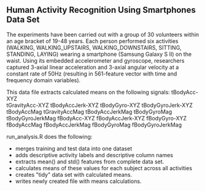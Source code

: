 ## Human Activity Recognition Using Smartphones Data Set 

The experiments have been carried out with a group of 30 volunteers within an age bracket of 19-48 years. Each person performed six activities (WALKING, WALKING_UPSTAIRS, WALKING_DOWNSTAIRS, SITTING, STANDING, LAYING) wearing a smartphone (Samsung Galaxy S II) on the waist. Using its embedded accelerometer and gyroscope, researchers captured 3-axial linear acceleration and 3-axial angular velocity at a constant rate of 50Hz (resulting in 561-feature vector with time and frequency domain variables).

This data file extracts calculated means on the following signals:
tBodyAcc-XYZ <br>
tGravityAcc-XYZ
tBodyAccJerk-XYZ
tBodyGyro-XYZ
tBodyGyroJerk-XYZ
tBodyAccMag
tGravityAccMag
tBodyAccJerkMag
tBodyGyroMag
tBodyGyroJerkMag
fBodyAcc-XYZ
fBodyAccJerk-XYZ
fBodyGyro-XYZ
fBodyAccMag
fBodyAccJerkMag
fBodyGyroMag
fBodyGyroJerkMag


run_analysis.R does the following:

* merges training and test data into one dataset
* adds descriptive activity labels and descriptive column names
* extracts mean() and std() features from complete data set.
* calculates means of these values for each subject across all activities
* creates "tidy" data set with calculated means.
* writes newly created file with means calculations.


